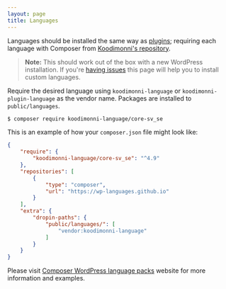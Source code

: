 ```yaml
---
layout: page
title: Languages
---
```


Languages should be installed the same way as [plugins](docs/plugins); requiring each language with Composer from [Koodimonni's repository](https://wp-languages.github.io/).

> **Note:** This should work out of the box with a new WordPress installation. If you're [having issues](https://github.com/wordplate/wordplate/issues/194#issue-296169157) this page will help you to install custom languages.

Require the desired language using `koodimonni-language` or `koodimonni-plugin-language` as the vendor name. Packages are installed to `public/languages`.

```bash
$ composer require koodimonni-language/core-sv_se
```

This is an example of how your `composer.json` file might look like:

```json
{
    "require": {
        "koodimonni-language/core-sv_se": "^4.9"
    },
    "repositories": [
        {
            "type": "composer",
            "url": "https://wp-languages.github.io"
        }
    ],
    "extra": {
        "dropin-paths": {
            "public/languages/": [
                "vendor:koodimonni-language"
            ]
        }
    }
}
```

Please visit [Composer WordPress language packs](https://wp-languages.github.io/) website for more information and examples.
